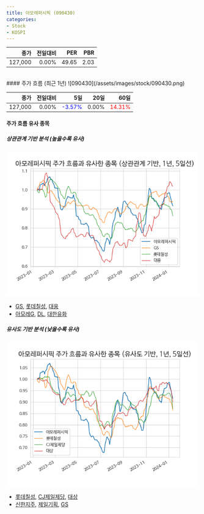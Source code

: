 ```yaml
---
title: 아모레퍼시픽 (090430)
categories:
- Stock
- KOSPI
---
```


|종가|전일대비|PER|PBR|
|---:|-------:|--:|---:|
|127,000|0.00%|49.65|2.03|

<!-- more -->
<br>
#### 주가 흐름 (최근 1년)
![090430](/assets/images/stock/090430.png)

|종가|전일대비|5일|20일|60일|
|---:|-------:|--:|---:|---:|
|127,000|0.00%|<span style="color: blue">-3.57%</span>|0.00%|<span style="color: red">14.31%</span>|

<!-- more -->

#### 주가 흐름 유사 종목

##### 상관관계 기반 분석 (높을수록 유사)
![090430](/assets/images/stock/090430_corr.png)
- [GS](/078930/), [롯데칠성](/005300/), [대웅](/003090/)
- [아모레G](/002790/), [DL](/000210/), [대한유화](/006650/)

##### 유사도 기반 분석 (낮을수록 유사)	
![090430](/assets/images/stock/090430_sim.png)
- [롯데칠성](/005300/), [CJ제일제당](/097950/), [대상](/001680/)
- [신한지주](/055550/), [제일기획](/030000/), [GS](/078930/)